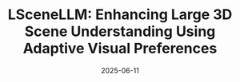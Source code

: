 ---
title: "LSceneLLM: Enhancing Large 3D Scene Understanding Using Adaptive Visual Preferences"
collection: conferences
permalink: /publication/LSceneLLM
date: 2025-06-11
year: "2025"
venue: "CVPR"
city: 
state: ""
thumbnail: "LSceneLLM.png"
teaser :
authors: "Hongyan Zhi, Peihao Chen, Junyan Li, Shuailei Ma, Xinyu Sun, Tianhang Xiang, Yinjie Lei, Mingkui tan, Chuang Gan"
bibtex: LSceneLLM.txt
uri: LSceneLLM.pdf
arxiv: https://arxiv.org/abs/2412.01292
project: 
source: https://github.com/Hoyyyaard/LSceneLLM
poster: 
data:
---